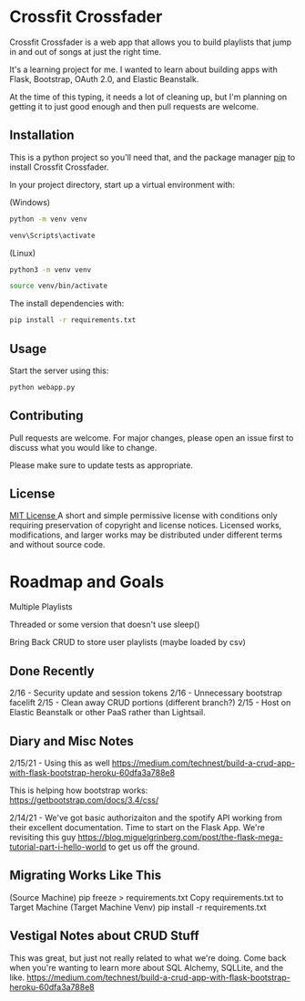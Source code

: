# Crossfit Crossfader

Crossfit Crossfader is a web app that allows you to build playlists that jump in and out of songs at just the right time.   

It's a learning project for me.  I wanted to learn about building apps with Flask, Bootstrap, OAuth 2.0, and Elastic Beanstalk.

At the time of this typing, it needs a lot of cleaning up, but I'm planning on getting it to just good enough and then pull requests are welcome.

## Installation

This is a python project so you'll need that, and the package manager [pip](https://pip.pypa.io/en/stable/) to install Crossfit Crossfader.

In your project directory, start up a virtual environment with:

(Windows)
```bash
python -m venv venv

venv\Scripts\activate
```

(Linux)
```bash
python3 -m venv venv

source venv/bin/activate
```

The install dependencies with:

```bash
pip install -r requirements.txt
```

## Usage

Start the server using this:
```bash
python webapp.py
```

## Contributing
Pull requests are welcome. For major changes, please open an issue first to discuss what you would like to change.

Please make sure to update tests as appropriate.

## License
[MIT License ](https://choosealicense.com/licenses/mit/)
A short and simple permissive license with conditions only requiring preservation of copyright and license notices. Licensed works, modifications, and larger works may be distributed under different terms and without source code.


# Roadmap and Goals

Multiple Playlists

Threaded or some version that doesn't use sleep()

Bring Back CRUD to store user playlists (maybe loaded by csv)


## Done Recently
2/16 - Security update and session tokens
2/16 - Unnecessary bootstrap facelift
2/15 - Clean away CRUD portions (different branch?)
2/15 - Host on Elastic Beanstalk or other PaaS rather than Lightsail.



## Diary and Misc Notes

2/15/21 - Using this as well https://medium.com/technest/build-a-crud-app-with-flask-bootstrap-heroku-60dfa3a788e8

This is helping how bootstrap works: https://getbootstrap.com/docs/3.4/css/

2/14/21 - We've got basic authorizaiton and the spotify API working from their excellent documentation.  Time to start on the Flask App.  We're revisiting this guy https://blog.miguelgrinberg.com/post/the-flask-mega-tutorial-part-i-hello-world to get us off the ground.

## Migrating Works Like This
(Source Machine) pip freeze > requirements.txt
Copy requirements.txt to Target Machine
(Target Machine Venv) pip install -r requirements.txt

## Vestigal Notes about CRUD Stuff
This was great, but just not really related to what we're doing.  Come back when you're wanting to learn more about SQL Alchemy, SQLLite, and the like.
https://medium.com/technest/build-a-crud-app-with-flask-bootstrap-heroku-60dfa3a788e8



